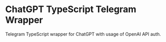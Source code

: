 # ChatGPT TypeScript Telegram Wrapper

Telegram TypeScript wrapper for ChatGPT with usage of OpenAI API auth.


